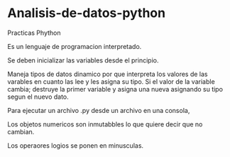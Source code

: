 # Analisis-de-datos-python
Practicas Phython

Es un lenguaje de programacion interpretado.

Se deben inicializar las variables desde el principio.

Maneja tipos de datos dinamico por que interpreta los valores de las varables en cuanto las lee y les asigna su tipo. Si el valor de la variable cambia; destruye la primer variable y asigna una nueva asignando su tipo segun el nuevo dato.

Para ejecutar un archivo .py desde un archivo en una consola, 


Los objetos numericos son inmutabbles lo que quiere decir que no cambian.

Los operaores logios se ponen en minusculas.